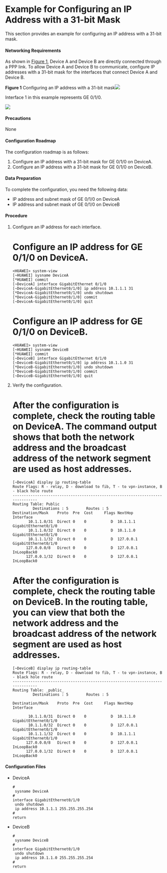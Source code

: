 Example for Configuring an IP Address with a 31-bit Mask
========================================================

This section provides an example for configuring an IP address with a 31-bit mask.

#### Networking Requirements

As shown in [Figure 1](#EN-US_TASK_0172364951__fig_dc_vrp_ipv4_cfg_002901), Device A and Device B are directly connected through a PPP link. To allow Device A and Device B to communicate, configure IP addresses with a 31-bit mask for the interfaces that connect Device A and Device B.

**Figure 1** Configuring an IP address with a 31-bit mask![](../../../../public_sys-resources/note_3.0-en-us.png) 

Interface 1 in this example represents GE 0/1/0.


  
![](images/fig_dc_vrp_ipv4_cfg_002901.png)

#### Precautions

None


#### Configuration Roadmap

The configuration roadmap is as follows:

1. Configure an IP address with a 31-bit mask for GE 0/1/0 on DeviceA.
2. Configure an IP address with a 31-bit mask for GE 0/1/0 on DeviceB.

#### Data Preparation

To complete the configuration, you need the following data:

* IP address and subnet mask of GE 0/1/0 on DeviceA
* IP address and subnet mask of GE 0/1/0 on DeviceB

#### Procedure

1. Configure an IP address for each interface.
   
   
   
   # Configure an IP address for GE 0/1/0 on DeviceA.
   
   ```
   <HUAWEI> system-view
   [~HUAWEI] sysname DeviceA
   [*HUAWEI] commit
   [~DeviceA] interface GigabitEthernet 0/1/0
   [~DeviceA-GigabitEthernet0/1/0] ip address 10.1.1.1 31
   [*DeviceA-GigabitEthernet0/1/0] undo shutdown
   [*DeviceA-GigabitEthernet0/1/0] commit
   [~DeviceA-GigabitEthernet0/1/0] quit
   ```
   
   # Configure an IP address for GE 0/1/0 on DeviceB.
   
   ```
   <HUAWEI> system-view
   [~HUAWEI] sysname DeviceB
   [*HUAWEI] commit
   [~DeviceB] interface GigabitEthernet 0/1/0
   [~DeviceB-GigabitEthernet0/1/0] ip address 10.1.1.0 31
   [*DeviceB-GigabitEthernet0/1/0] undo shutdown
   [*DeviceB-GigabitEthernet0/1/0] commit
   [~DeviceB-GigabitEthernet0/1/0] quit
   ```
2. Verify the configuration.
   
   
   
   # After the configuration is complete, check the routing table on DeviceA. The command output shows that both the network address and the broadcast address of the network segment are used as host addresses.
   
   ```
   [~DeviceA] display ip routing-table
   Route Flags: R - relay, D - download to fib, T - to vpn-instance, B - black hole route
   ------------------------------------------------------------------------------
   Routing Table: Public
            Destinations : 5        Routes : 5
   Destination/Mask    Proto  Pre  Cost     Flags NextHop         Interface
          10.1.1.0/31  Direct 0    0           D  10.1.1.1           GigabitEthernet0/1/0
          10.1.1.0/32  Direct 0    0           D  10.1.1.0           GigabitEthernet0/1/0
          10.1.1.1/32  Direct 0    0           D  127.0.0.1          GigabitEthernet0/1/0
         127.0.0.0/8   Direct 0    0           D  127.0.0.1          InLoopBack0
         127.0.0.1/32  Direct 0    0           D  127.0.0.1          InLoopBack0
   ```
   
   # After the configuration is complete, check the routing table on DeviceB. In the routing table, you can view that both the network address and the broadcast address of the network segment are used as host addresses.
   
   ```
   [~DeviceB] display ip routing-table
   Route Flags: R - relay, D - download to fib, T - to vpn-instance, B - black hole route
   ------------------------------------------------------------------------------
   Routing Table: _public_
            Destinations : 5        Routes : 5
   
   Destination/Mask    Proto  Pre  Cost     Flags NextHop         Interface
   
          10.1.1.0/31  Direct 0    0           D  10.1.1.0           GigabitEthernet0/1/0
          10.1.1.0/32  Direct 0    0           D  127.0.0.1          GigabitEthernet0/1/0
          10.1.1.1/32  Direct 0    0           D  10.1.1.1           GigabitEthernet0/1/0
         127.0.0.0/8   Direct 0    0           D  127.0.0.1          InLoopBack0
         127.0.0.1/32  Direct 0    0           D  127.0.0.1          InLoopBack0   
   ```

#### Configuration Files

* DeviceA
  
  ```
  #
   sysname DeviceA
  #
  interface GigabitEthernet0/1/0
   undo shutdown
   ip address 10.1.1.1 255.255.255.254
  #
  return
  ```
* DeviceB
  
  ```
  #
   sysname DeviceB
  #
  interface GigabitEthernet0/1/0
   undo shutdown
   ip address 10.1.1.0 255.255.255.254
  #
  return
  ```